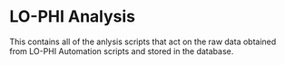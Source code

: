 # LO-PHI Analysis
This contains all of the anlysis scripts that act on the raw data obtained from LO-PHI Automation scripts and stored in the database.
